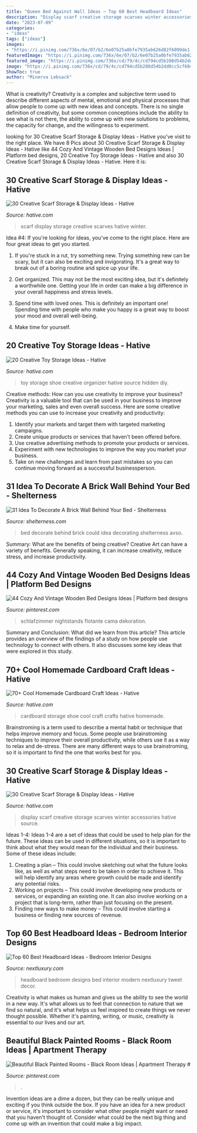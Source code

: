```yaml
---
title: "Queen Bed Against Wall Ideas ~ Top 60 Best Headboard Ideas"
description: "Display scarf creative storage scarves winter accessories hative source"
date: "2023-07-09"
categories:
- "ideas"
tags: ["ideas"]
images:
- "https://i.pinimg.com/736x/6e/07/b2/6e07b25a0bfe7935ab626d82f6099de1.jpg"
featuredImage: "https://i.pinimg.com/736x/6e/07/b2/6e07b25a0bfe7935ab626d82f6099de1.jpg"
featured_image: "https://i.pinimg.com/736x/cd/79/4c/cd794cd5b288d54b2dd0cc5cf604dda6.jpg"
image: "https://i.pinimg.com/736x/cd/79/4c/cd794cd5b288d54b2dd0cc5cf604dda6.jpg"
ShowToc: true
author: "Minerva Lebsack"
---
```



What is creativity?
Creativity is a complex and subjective term used to describe different aspects of mental, emotional and physical processes that allow people to come up with new ideas and concepts. There is no single definition of creativity, but some common conceptions include the ability to see what is not there, the ability to come up with new solutions to problems, the capacity for change, and the willingness to experiment.

	

		
looking for 30 Creative Scarf Storage &amp; Display Ideas - Hative you've visit to the right place. We have 8 Pics about 30 Creative Scarf Storage &amp; Display Ideas - Hative like 44 Cozy And Vintage Wooden Bed Designs Ideas | Platform bed designs, 20 Creative Toy Storage Ideas - Hative and also 30 Creative Scarf Storage &amp; Display Ideas - Hative. Here it is:
		
    
## 30 Creative Scarf Storage &amp; Display Ideas - Hative

<img loading=lazy src="https://hative.com/wp-content/uploads/2015/03/scarf-storage-ideas/6-creative-scarf-storage-and-display-ideas.jpg" onerror="this.onerror=null;this.src='https://tse3.mm.bing.net/th?id=OIP.JchAu4DdsQfW-yKbH92FFAHaJp&amp;pid=15.1';" alt="30 Creative Scarf Storage &amp; Display Ideas - Hative">

_Source: hative.com_

>scarf display storage creative scarves hative winter. 

	

Idea #4:
If you're looking for ideas, you've come to the right place. Here are four great ideas to get you started.
1. If you're stuck in a rut, try something new. Trying something new can be scary, but it can also be exciting and invigorating. It's a great way to break out of a boring routine and spice up your life.

2. Get organized. This may not be the most exciting idea, but it's definitely a worthwhile one. Getting your life in order can make a big difference in your overall happiness and stress levels.

3. Spend time with loved ones. This is definitely an important one! Spending time with people who make you happy is a great way to boost your mood and overall well-being.

4. Make time for yourself.

    
## 20 Creative Toy Storage Ideas - Hative

<img loading=lazy src="https://hative.com/wp-content/uploads/2014/11/toy-storage-ideas/9-shoe-organizer-as-toy-storage.jpg" onerror="this.onerror=null;this.src='https://tse2.mm.bing.net/th?id=OIP.P70YlxBldGnIWCzal_M0vAHaJ3&amp;pid=15.1';" alt="20 Creative Toy Storage Ideas - Hative">

_Source: hative.com_

>toy storage shoe creative organizer hative source hidden diy. 

	

Creative methods: How can you use creativity to improve your business?
Creativity is a valuable tool that can be used in your business to improve your marketing, sales and even overall success. Here are some creative methods you can use to increase your creativity and productivity: 
1. Identify your markets and target them with targeted marketing campaigns.
2. Create unique products or services that haven’t been offered before.
3. Use creative advertising methods to promote your products or services. 
4. Experiment with new technologies to improve the way you market your business. 
5. Take on new challenges and learn from past mistakes so you can continue moving forward as a successful businessperson.

    
## 31 Idea To Decorate A Brick Wall Behind Your Bed - Shelterness

<img loading=lazy src="http://i.shelterness.com/brick-wall-behind-your-bed-06-500x500.jpg" onerror="this.onerror=null;this.src='https://tse2.mm.bing.net/th?id=OIP.b4x3RBGPpU4_0jDBVR7hQgHaHa&amp;pid=15.1';" alt="31 Idea To Decorate A Brick Wall Behind Your Bed - Shelterness">

_Source: shelterness.com_

>bed decorate behind brick could idea decorating shelterness avso. 

	

Summary: What are the benefits of being creative?
Creative Art can have a variety of benefits. Generally speaking, it can increase creativity, reduce stress, and increase productivity.

    
## 44 Cozy And Vintage Wooden Bed Designs Ideas | Platform Bed Designs

<img loading=lazy src="https://i.pinimg.com/736x/6e/07/b2/6e07b25a0bfe7935ab626d82f6099de1.jpg" onerror="this.onerror=null;this.src='https://tse2.mm.bing.net/th?id=OIP.b4jLqLlHzH3vjr6uZpVwZgHaF4&amp;pid=15.1';" alt="44 Cozy And Vintage Wooden Bed Designs Ideas | Platform bed designs">

_Source: pinterest.com_

>schlafzimmer nightstands flotante cama dekoration. 

	

Summary and Conclusion: What did we learn from this article?
This article provides an overview of the findings of a study on how people use technology to connect with others. It also discusses some key ideas that were explored in this study.

    
## 70+ Cool Homemade Cardboard Craft Ideas - Hative

<img loading=lazy src="https://hative.com/wp-content/uploads/2014/04/cardboard-crafts/13-cardboard-shoe-storage.jpg" onerror="this.onerror=null;this.src='https://tse3.mm.bing.net/th?id=OIP.9Pa96wJwxVCW1WZjrLNPSAHaI0&amp;pid=15.1';" alt="70+ Cool Homemade Cardboard Craft Ideas - Hative">

_Source: hative.com_

>cardboard storage shoe cool craft crafts hative homemade. 

	

Brainstroming is a term used to describe a mental habit or technique that helps improve memory and focus. Some people use brainstroming techniques to improve their overall productivity, while others use it as a way to relax and de-stress. There are many different ways to use brainstroming, so it is important to find the one that works best for you.

    
## 30 Creative Scarf Storage &amp; Display Ideas - Hative

<img loading=lazy src="https://hative.com/wp-content/uploads/2015/03/scarf-storage-ideas/5-creative-scarf-storage-and-display-ideas.jpg" onerror="this.onerror=null;this.src='https://tse3.mm.bing.net/th?id=OIP.C7vsjFHEckY2RiPxWHCaIwHaOn&amp;pid=15.1';" alt="30 Creative Scarf Storage &amp; Display Ideas - Hative">

_Source: hative.com_

>display scarf creative storage scarves winter accessories hative source. 

	

Ideas 1-4:
Ideas 1-4 are a set of ideas that could be used to help plan for the future. These ideas can be used in different situations, so it is important to think about what they would mean for the individual and their business. Some of these ideas include:
1. Creating a plan – This could involve sketching out what the future looks like, as well as what steps need to be taken in order to achieve it. This will help identify any areas where growth could be made and identify any potential risks. 
2. Working on projects – This could involve developing new products or services, or expanding an existing one. It can also involve working on a project that is long-term, rather than just focusing on the present. 
3. Finding new ways to make money – This could involve starting a business or finding new sources of revenue.

    
## Top 60 Best Headboard Ideas - Bedroom Interior Designs

<img loading=lazy src="http://nextluxury.com/wp-content/uploads/queen-bed-headboard-ideas.jpg" onerror="this.onerror=null;this.src='https://tse3.mm.bing.net/th?id=OIP.bxw-reU-5DTN9pn3ZAZMvwHaJQ&amp;pid=15.1';" alt="Top 60 Best Headboard Ideas - Bedroom Interior Designs">

_Source: nextluxury.com_

>headboard bedroom designs bed interior modern nextluxury tweet decor. 

	

Creativity is what makes us human and gives us the ability to see the world in a new way. It's what allows us to feel that connection to nature that we find so natural, and it's what helps us feel inspired to create things we never thought possible. Whether it's painting, writing, or music, creativity is essential to our lives and our art.

    
## Beautiful Black Painted Rooms - Black Room Ideas | Apartment Therapy #

<img loading=lazy src="https://i.pinimg.com/736x/cd/79/4c/cd794cd5b288d54b2dd0cc5cf604dda6.jpg" onerror="this.onerror=null;this.src='https://tse3.mm.bing.net/th?id=OIP.mIW5VtwUGCFjzeGwKk4uVgHaLH&amp;pid=15.1';" alt="Beautiful Black Painted Rooms - Black Room Ideas | Apartment Therapy #">

_Source: pinterest.com_

>. 

	

Invention ideas are a dime a dozen, but they can be really unique and exciting if you think outside the box. If you have an idea for a new product or service, it's important to consider what other people might want or need that you haven't thought of. Consider what could be the next big thing and come up with an invention that could make a big impact.

